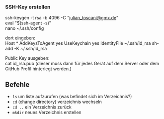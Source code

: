 ### SSH-Key erstellen

ssh-keygen -t rsa -b 4096 -C "julian_toscani@gmx.de"  
eval "\$(ssh-agent -s)"  
nano ~/.ssh/config

dort eingeben:  
Host \*
AddKeysToAgent yes
UseKeychain yes
IdentityFile ~/.ssh/id_rsa
sh-add -K ~/.ssh/id_rsa

Public Key ausgeben:  
cat id_rsa.pub
(dieser muss dann für jedes Gerät auf dem Server oder dem GitHub Profil hinterlegt werden.)

## Befehle

- `ls` um liste aufzurufen (was befindet sich im Verzeichnis?)
- `cd` (change directory) verzeichnis wechseln
- `cd ..` ein Verzeichnis zurück
- `mkdir` neues Verzeichnis erstellen
